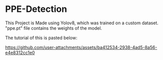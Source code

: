 # PPE-Detection
This Project is Made using Yolov8, which was trained on a custom dataset. 
"ppe.pt" file contains the weights of the model.

The tutorial of this is pasted below:

 

https://github.com/user-attachments/assets/ba412534-2938-4ad5-8a56-e4e8312cc1e0

